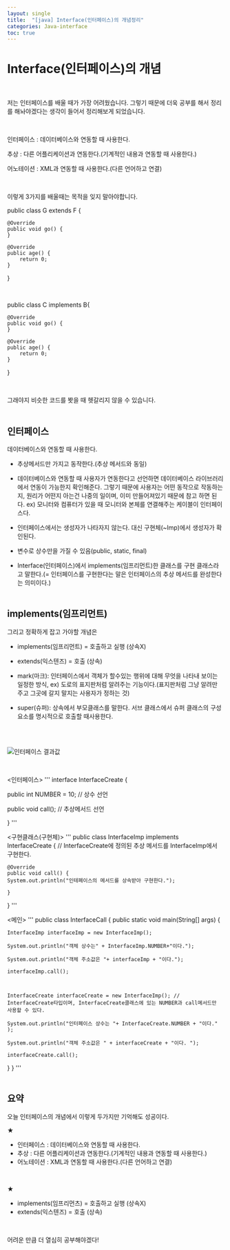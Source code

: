 ```yaml
---
layout: single
title:  "[java] Interface(인터페이스)의 개념정리"
categories: Java-interface
toc: true
---
```





# Interface(인터페이스)의 개념 #

<br/>

저는 인터페이스를 배울 때가 가장 어려웠습니다. 그렇기 때문에 더욱 공부를 해서 정리를 해놔야겠다는 생각이 들어서 정리해보게 되었습니다. 

<br/>

 인터페이스 : 데이터베이스와 연동할 때 사용한다.

 추상 : 다른 어플리케이션과 연동한다.(기계적인 내용과 연동할 때 사용한다.)

 어노테이션 : XML과 연동할 때 사용한다.(다른 언어하고 연결)

 <br/>

이렇게 3가지를 배울때는 목적을 잊지 말아야합니다. 
<br/>

public class G extends F {

	@Override
	public void go() {
	}

	@Override
	public age() {
		return 0;
	}
}

<br/>



public class C implements B{

	@Override
	public void go() {
	}

	@Override
	public age() {
		return 0;
	}
}

<br/>

그래야지 비슷한 코드를 봣을 때 헷갈리지 않을 수 있습니다.
<br/><br/>


## 인터페이스 ##

데이터베이스와 연동할 때 사용한다. 
<br/>
- 추상메서드만 가지고 동작한다.(추상 메서드와 동일)

- 데이터베이스와 연동할 때 사용자가 연동한다고 선언하면 데이터베이스 라이브러리에서 연동이 가능한지 확인해준다. 그렇기 때문에 사용자는 어떤 동작으로 작동하는지, 원리가 어떤지 아는건 나중의 일이며, 이미 만들어져있기 때문에 참고 하면 된다. 
ex) 모니터와 컴퓨터가 있을 때 모니터와 본체를 연결해주는 케이블이 인터페이스다. 

- 인터페이스에서는 생성자가 나타자지 않는다. 대신 구현체(~Imp)에서 생성자가 확인된다.

- 변수로 상수만을 가질 수 있음(public, static, final)

- Interface(인터페이스)에서 implements(임프리먼트)한 클래스를 구현 클래스라고 말한다.(= 인터페이스를 구현한다는 말은 인터페이스의 추상 메서드를 완성한다는 의미이다.)
<br/><br/>


## implements(임프리먼트) ##

그리고 정확하게 잡고 가야할 개념은 

- implements(임프리먼트) = 호출하고 실행 (상속X)
- extends(익스텐즈) = 호출 (상속)


- mark(마크): 인터페이스에서 객체가 할수있는 행위에 대해 무엇을 나타내 보이는 일정한 방식, 
              ex) 도로의 표지판처럼 알려주는 기능이다.(표지판처럼 그냥 알려만 주고 그곳에 갈지 말지는 사용자가 정하는 것)

- super(슈퍼): 상속에서 부모클래스를 말한다. 서브 클래스에서 슈퍼 클래스의 구성 요소를 명시적으로 호출할 때사용한다.

<br/><br/>


 ![인터페이스 결과값](https:/images/2023-03-13-interface/예제%20결과값.JPG) 

<br/>


<인터페이스>
'''
interface InterfaceCreate {
	
public int NUMBER = 10;  // 상수 선언

public void call(); // 추상메서드 선언

}
'''
<br/>

<구현클래스(구현체)>
'''
public class InterfaceImp implements InterfaceCreate {  // InterfaceCreate에 정의된 추상 메서드를 InterfaceImp에서 구현한다.

	@Override
	public void call() {
	System.out.println("인테페이스의 메서드를 상속받아 구현한다.");
		
	}
}
'''
<br/>

<메인>
'''
public class InterfaceCall {
  public static void main(String[] args) {
	

	InterfaceImp interfaceImp = new InterfaceImp();
	
	System.out.println("객체 상수는" + InterfaceImp.NUMBER+"이다.");
	
	System.out.println("객체 주소값은 "+ interfaceImp + "이다.");
	
	interfaceImp.call();

	
	
	InterfaceCreate interfaceCreate = new InterfaceImp(); // InterfaceCreate타입이며, InterfaceCreate클래스에 있는 NUMBER과 call메서드만 사용할 수 있다.
	
	System.out.println("인터페이스 상수는 "+ InterfaceCreate.NUMBER + "이다." );
	
	System.out.println("객체 주소값은 " + interfaceCreate + "이다. ");
	
	interfaceCreate.call();
	
  }
}
'''
<br/><br/>


## 요약 ##
오늘 인터페이스의 개념에서 이렇게 두가지만 기억해도 성공이다. 
<br/>

★
 - 인터페이스 : 데이터베이스와 연동할 때 사용한다. 
 - 추상 : 다른 어플리케이션과 연동한다.(기계적인 내용과 연동할 때 사용한다.) 
 - 어노테이션 : XML과 연동할 때 사용한다.(다른 언어하고 연결) 
<br/>

★
- implements(임프리먼츠) = 호출하고 실행 (상속X)
- extends(익스텐즈) = 호출 (상속)
<br/>

어려운 만큼 더 열심히 공부해야겠다!
